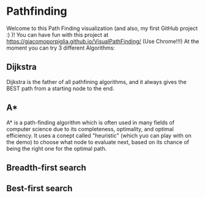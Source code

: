 # Pathfinding

Welcome to this Path Finding visualization (and also, my first GitHub project :) )! 
You can have fun with this project at https://giacomoporpiglia.github.io/VisualPathFinding/ (Use Chrome!!!)
At the moment you can try 3 different Algorithms: 
## Dijkstra
Dijkstra is the father of all pathfining algorithms, and it always gives the BEST path from a starting node to the end.

## A*
 A* is a path-finding algorithm which is often used in many fields of computer science due to its completeness, optimality, and optimal efficiency. It uses a conept called "heuristic" (which yuo can play with on the demo) to choose what node to evaluate next, based on its chance of being the right one for the optimal path.
 
 ## Breadth-first search
 
 ## Best-first search
